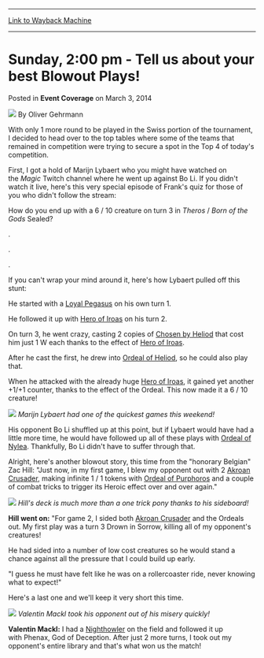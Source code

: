 
---
[Link to Wayback Machine](https://web.archive.org/web/20220707010828/https://magic.wizards.com/en/articles/archive/event-coverage/sunday-200-pm-tell-us-about-your-best-blowout-plays-2014-03-02)

[_metadata_:author]:- "Oliver Gehrmann"
[_metadata_:description]:- "With only 1 more round to be played in the Swiss portion of the tournament, I decided to head over to the top tables where some of the teams that remained in competition were trying to secure a spot in the Top 4 of today's competition. First, I got a hold of Marijn Lybaert who you might have watched on the Magic Twitch channel where he went up against Bo Li. If you didn't"
[_metadata_:generator]:- "Drupal 7 (http://drupal.org)"
[_metadata_:node]:- "318996"
[_metadata_:path_date]:- "2014-03-02"
[_metadata_:publish_date]:- "2014-03-03"
[_metadata_:source]:- "div-main-content"
[_metadata_:title]:- "Sunday, 2:00 pm - Tell us about your best Blowout Plays!"
[_metadata_:wayback_capture_timestamp]:- "2022-07-07 01:08:28"
[_metadata_:wayback_raw_url]:- "https://web.archive.org/web/20220707010828id_/https://magic.wizards.com/en/articles/archive/event-coverage/sunday-200-pm-tell-us-about-your-best-blowout-plays-2014-03-02"
[_metadata_:wayback_url]:- "https://magic.wizards.com/en/articles/archive/event-coverage/sunday-200-pm-tell-us-about-your-best-blowout-plays-2014-03-02"
---


Sunday, 2:00 pm - Tell us about your best Blowout Plays!
========================================================



 Posted in **Event Coverage**
 on March 3, 2014 






![](https://media.magic.wizards.com/styles/auth_small/public/images/person/Oliver-Gehrmann.jpg)
By Oliver Gehrmann











With only 1 more round to be played in the Swiss portion of the tournament, I decided to head over to the top tables where some of the teams that remained in competition were trying 
to secure a spot in the Top 4 of today's competition.


First, I got a hold of Marijn Lybaert who you might have watched on the *Magic* Twitch channel where he went up against Bo Li. If you didn't watch it live, here's this 
very special episode of Frank's quiz for those of you who didn't follow the stream:


How do you end up with a 6 / 10 creature on turn 3 in *Theros* / *Born of the Gods* Sealed?


.


.


.


If you can't wrap your mind around it, here's how Lybaert pulled off this stunt:


He started with a [Loyal Pegasus](https://gatherer.wizards.com/Pages/Card/Details.aspx?name=Loyal+Pegasus) on his own turn 1.


He followed it up with [Hero of Iroas](https://gatherer.wizards.com/Pages/Card/Details.aspx?name=Hero+of+Iroas) on his turn 2.


On turn 3, he went crazy, casting 2 copies of [Chosen by Heliod](https://gatherer.wizards.com/Pages/Card/Details.aspx?name=Chosen+by+Heliod) that cost him just 1 W each thanks to the effect of [Hero of Iroas](https://gatherer.wizards.com/Pages/Card/Details.aspx?name=Hero+of+Iroas).


After he cast the first, he drew into [Ordeal of Heliod](https://gatherer.wizards.com/Pages/Card/Details.aspx?name=Ordeal+of+Heliod), so he could also play that.


When he attacked with the already huge [Hero of Iroas](https://gatherer.wizards.com/Pages/Card/Details.aspx?name=Hero+of+Iroas), it gained yet another +1/+1 counter, thanks to the effect of the Ordeal. This now made it a 6 / 10 
creature!


![](https://media.magic.wizards.com/images/misc/permanents_2.JPG)
*Marijn Lybaert had one of the quickest games this weekend!*

His opponent Bo Li shuffled up at this point, but if Lybaert would have had a little more time, he would have followed up all of these plays with [Ordeal of Nylea](https://gatherer.wizards.com/Pages/Card/Details.aspx?name=Ordeal+of+Nylea). Thankfully, Bo Li didn't have to suffer through that.


Alright, here's another blowout story, this time from the "honorary Belgian" Zac Hill: "Just now, in my first game, I blew my opponent out with 2 [Akroan Crusader](https://gatherer.wizards.com/Pages/Card/Details.aspx?name=Akroan+Crusader), 
making infinite 1 / 1 tokens with [Ordeal of Purphoros](https://gatherer.wizards.com/Pages/Card/Details.aspx?name=Ordeal+of+Purphoros) and a couple of combat tricks to trigger its Heroic effect over and over again."


![](https://media.magic.wizards.com/images/misc/zac-hill.JPG)
*Hill's deck is much more than a one trick pony thanks to his sideboard!*

**Hill went on:** "For game 2, I sided both [Akroan Crusader](https://gatherer.wizards.com/Pages/Card/Details.aspx?name=Akroan+Crusader) and the Ordeals out. My first play was a turn 3 Drown in 
Sorrow, killing all of my opponent's creatures!


He had sided into a number of low cost creatures so he would stand a chance against all the pressure that I could build up early.


"I guess he must have felt like he was on a rollercoaster ride, never knowing what to expect!"


Here's a last one and we'll keep it very short this time.


![](https://media.magic.wizards.com/images/misc/mackl.jpg)
*Valentin Mackl took his opponent out of his misery quickly!*

**Valentin Mackl:** I had a [Nighthowler](https://gatherer.wizards.com/Pages/Card/Details.aspx?name=Nighthowler) on the field and followed it up with Phenax, 
God of Deception. After just 2 more turns, I took out my opponent's entire library and that's what won us the match!







